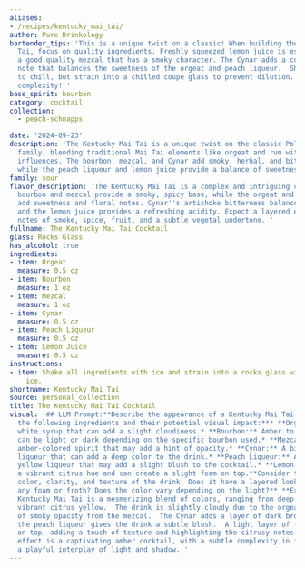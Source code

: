 ```yaml
---
aliases:
- /recipes/kentucky_mai_tai/
author: Pure Drinkology
bartender_tips: 'This is a unique twist on a classic! When building the Kentucky Mai
  Tai, focus on quality ingredients. Freshly squeezed lemon juice is essential.  Use
  a good quality mezcal that has a smoky character. The Cynar adds a complex, bitter
  note that balances the sweetness of the orgeat and peach liqueur.  Shake with ice
  to chill, but strain into a chilled coupe glass to prevent dilution. Enjoy the surprising
  complexity! '
base_spirit: bourbon
category: cocktail
collection: 
  - peach-schnapps

date: '2024-09-23'
description: 'The Kentucky Mai Tai is a unique twist on the classic Polynesian cocktail
  family, blending traditional Mai Tai elements like orgeat and rum with American
  influences. The bourbon, mezcal, and Cynar add smoky, herbal, and bittersweet notes,
  while the peach liqueur and lemon juice provide a balance of sweetness and acidity. '
family: sour
flavor_description: 'The Kentucky Mai Tai is a complex and intriguing cocktail. The
  bourbon and mezcal provide a smoky, spicy base, while the orgeat and peach liqueur
  add sweetness and floral notes. Cynar''s artichoke bitterness balances the sweetness,
  and the lemon juice provides a refreshing acidity. Expect a layered experience with
  notes of smoke, spice, fruit, and a subtle vegetal undertone. '
fullname: The Kentucky Mai Tai Cocktail
glass: Rocks Glass
has_alcohol: true
ingredients:
- item: Orgeat
  measure: 0.5 oz
- item: Bourbon
  measure: 1 oz
- item: Mezcal
  measure: 1 oz
- item: Cynar
  measure: 0.5 oz
- item: Peach Liqueur
  measure: 0.5 oz
- item: Lemon Juice
  measure: 0.5 oz
instructions:
- item: Shake all ingredients with ice and strain into a rocks glass with crushed
    ice.
shortname: Kentucky Mai Tai
source: personal_collection
title: The Kentucky Mai Tai Cocktail
visual: '## LLM Prompt:**Describe the appearance of a Kentucky Mai Tai cocktail. Consider
  the following ingredients and their potential visual impact:*** **Orgeat:** A milky
  white syrup that can add a slight cloudiness.* **Bourbon:** Amber to golden brown,
  can be light or dark depending on the specific bourbon used.* **Mezcal:** A smoky,
  amber-colored spirit that may add a hint of opacity.* **Cynar:** A bitter, dark-brown
  liqueur that can add a deep color to the drink.* **Peach Liqueur:** A clear, pale
  yellow liqueur that may add a slight blush to the cocktail.* **Lemon Juice:** Adds
  a vibrant citrus hue and can create a slight foam on top.**Consider the overall
  color, clarity, and texture of the drink. Does it have a layered look? Is there
  any foam or froth? Does the color vary depending on the light?** **Example:**The
  Kentucky Mai Tai is a mesmerizing blend of colors, ranging from deep amber to a
  vibrant citrus yellow.  The drink is slightly cloudy due to the orgeat, with a hint
  of smoky opacity from the mezcal.  The Cynar adds a layer of dark brown depth, while
  the peach liqueur gives the drink a subtle blush.  A light layer of froth forms
  on top, adding a touch of texture and highlighting the citrusy notes. The overall
  effect is a captivating amber cocktail, with a subtle complexity in its hues and
  a playful interplay of light and shadow. '
---
```



